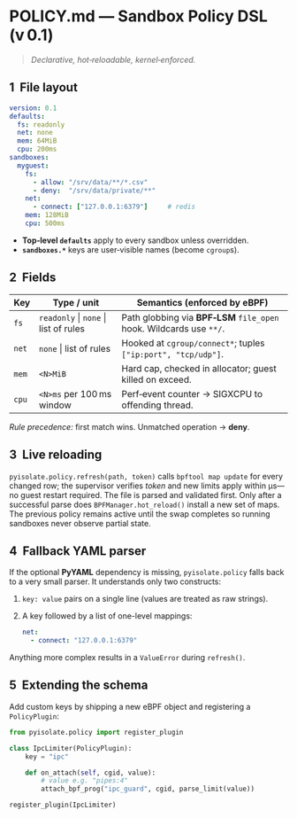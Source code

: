 # POLICY.md — Sandbox Policy DSL (v 0.1)

> *Declarative, hot‑reloadable, kernel‑enforced.*

## 1  File layout
```yaml
version: 0.1
defaults:
  fs: readonly
  net: none
  mem: 64MiB
  cpu: 200ms
sandboxes:
  myguest:
    fs:
      - allow: "/srv/data/**/*.csv"
      - deny:  "/srv/data/private/**"
    net:
      - connect: ["127.0.0.1:6379"]     # redis
    mem: 128MiB
    cpu: 500ms
```

* **Top‑level `defaults`** apply to every sandbox unless overridden.  
* **`sandboxes.*`** keys are user‑visible names (become `cgroup`s).

## 2  Fields

| Key | Type / unit | Semantics (enforced by eBPF) |
|-----|-------------|------------------------------|
| `fs`  | `readonly` \| `none` \| list of rules | Path globbing via **BPF‑LSM** `file_open` hook. Wildcards use `**/`. |
| `net` | `none` \| list of rules | Hooked at `cgroup/connect*`; tuples `["ip:port", "tcp/udp"]`. |
| `mem` | `<N>MiB` | Hard cap, checked in allocator; guest killed on exceed. |
| `cpu` | `<N>ms` per 100 ms window | Perf‑event counter → SIGXCPU to offending thread. |

*Rule precedence:* first match wins. Unmatched operation → **deny**.

## 3  Live reloading
`pyisolate.policy.refresh(path, token)` calls `bpftool map update` for every
changed row; the supervisor verifies *token* and new limits apply within µs—no
guest restart required.
The file is parsed and validated first.  Only after a successful parse
does `BPFManager.hot_reload()` install a new set of maps.  The previous
policy remains active until the swap completes so running sandboxes
never observe partial state.

## 4  Fallback YAML parser
If the optional **PyYAML** dependency is missing, `pyisolate.policy` falls
back to a very small parser.  It understands only two constructs:

1. `key: value` pairs on a single line (values are treated as raw strings).
2. A key followed by a list of one-level mappings:

   ```yaml
   net:
     - connect: "127.0.0.1:6379"
   ```

Anything more complex results in a `ValueError` during `refresh()`.

## 5  Extending the schema
Add custom keys by shipping a new eBPF object and registering a
`PolicyPlugin`:

```python
from pyisolate.policy import register_plugin

class IpcLimiter(PolicyPlugin):
    key = "ipc"

    def on_attach(self, cgid, value):
        # value e.g. "pipes:4"
        attach_bpf_prog("ipc_guard", cgid, parse_limit(value))

register_plugin(IpcLimiter)
```
